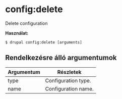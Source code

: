 # config:delete
Delete configuration

**Használat:**
```
$ drupal config:delete [arguments]
```

## Rendelkezésre álló argumentumok
Argumentum | Részletek
---------|-------------
type | Configuration type.
name | Configuration name.
